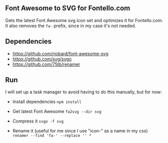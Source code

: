 ## Font Awesome to SVG for Fontello.com
Gets the latest Font Awesome svg icon set and optimizes it for Fontello.com.
It also removes the `fa-` prefix, since in my case it's not needed.

## Dependencies
* https://github.com/riobard/font-awesome-svg
* https://github.com/svg/svgo
* https://github.com/75lb/renamer


## Run
I will set up a task manager to avoid having to do this manually, but for now:

* Install dependencies
`npm install`

* Get latest Font Awesome
`fa2svg --dir svg`

* Compress it
`svgo -f svg`

* Rename it (useful for me since I use "icon-" as a name in my css)
`renamer --find 'fa-' --replace '' *`
